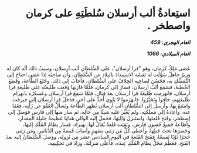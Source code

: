 <h1 dir="rtl">استِعادةُ ألب أرسلان سُلطَتِهِ على كرمان واصطخر .</h1>

<h5 dir="rtl">العام الهجري:  459

العام الميلادي: 1066

</h5>

<p dir="rtl">عَصَى مَلِكُ كرمان، وهو "قرا أرسلان"، على السُّلطانِ ألب أرسلان، وسببُ ذلك أنَّه كان له وَزيرٌ جاهلٌ سَوَّلَت له نَفسُه الاستِبدادَ بالبِلادِ عن السُّلطانِ، وأن صاحِبَه إذا عَصَى احتاجَ إلى التَّمَسُّكِ به، فحَسُنَ لصاحِبِه الخِلافُ على السُّلطانِ، فأجابَ إلى ذلك، وخَلعَ الطَّاعةَ، وقَطعَ الخُطبةَ، فسَمِعَ ألبُ أرسلان، فسارَ إلى كرمان، فلمَّا قارَبَها وَقعَت طَليعَتُه على طَليعَةِ قرا أرسلان، فانهزمت طَليعَةُ قرا أرسلان بعدَ قِتالٍ، فلمَّا سَمِعَ قرا أرسلان وعَسكرُه بانهِزامِ طَليعَتِهم، خافوا وتَحَيَّرُوا، فانهَزَموا لا يَلوِي أَحدٌ على آخر، فدَخلَ قرا أرسلان إلى جيرفت وامتَنعَ بها، وأَرسلَ إلى السُّلطانِ ألب أرسلان يُظهِر الطَّاعةَ ويَسألُ العَفْوَ عن زَلَّتِه، فعَفَا عنه، وأَعادهُ إلى مَملَكتِه، ولم يُغَيِّر عليه شيئًا مِن حالِه، ثم سار منها إلى فارس فوَصلَ إلى إصطخر، وفَتحَ قَلعتَها، واستَنزلَ وَالِيَهَا، فحَملَ إليه الوالي هَدايا عَظيمةً جَليلةَ المِقدارِ، وأَطاعهُ جَميعُ حُصونِ فارس، وبَقِيَت قَلعةٌ يُقالُ لها: بهنزاد، فسار نِظامُ المُلْكِ إليها، وحَصرَها تحتَ جَبلِها، وأعطى كُلَّ مَن رَمَى بسَهمٍ وأصابَ قَبضةً مِن الدَّنانيرِ، ومَن رَمَى حَجرًا ثَوْبًا نَفيسًا، ففَتحَ القَلعةَ في اليومِ السادس عشر مِن نُزولِه، ووَصلَ السُّلطانُ إليه بعدَ الفَتحِ، فعَظُمَ مَحَلُّ نِظامِ المُلْكِ عِندَه، فأَعلَى مَنزِلَتَهُ، وزادَ في تَحكِيمِه.</p></br>
